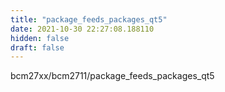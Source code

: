 ```yaml
---
title: "package_feeds_packages_qt5"
date: 2021-10-30 22:27:08.188110
hidden: false
draft: false
---
```


bcm27xx/bcm2711/package_feeds_packages_qt5

